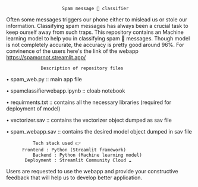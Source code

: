                          Spam message 🚫 classifier
Often some messages triggers our phone either to mislead us or stole our information. Classifying spam messages has always been a crucial task to keep ourself away from such traps. This repository contains an Machine learning model to help you in classifying spam 🚫 messages. Though model is not completely accurate, the accuracy is pretty good around 96%. For convinence of the users here's the link of the webapp
			https://spamornot.streamlit.app/

                 Description of repository files
 •  spam_web.py :: main app file

 •  spamclassifierwebapp.ipynb :: cloab notebook

 •  requirments.txt :: contains all the necessary libraries (required for deployment of model)

 •  vectorizer.sav :: contains the vectorizer object dumped as sav file

 •  spam_webapp.sav :: contains the desired model object dumped in sav file

              Tech stack used 👉
	      Frontend : Python (Streamlit framework)
              Backend : Python (Machine learning model)
	       Deployment : Streamlit Community Cloud ☁️
	       
   Users are requested to use the webapp and provide your constructive feedback that will help us to develop better application.
   

